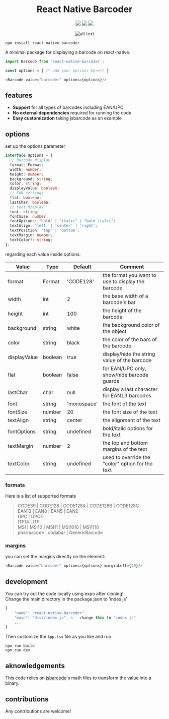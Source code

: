 <h1 align="center">React Native Barcoder</h1>

<div align="center">
    
![](https://img.shields.io/npm/v/react-native-barcoder)
![](https://img.shields.io/npm/dm/react-native-barcoder)
![](https://img.shields.io/github/languages/code-size/TheBlindHawk/react-native-barcoder)

</div>

<div align="center">

![alt text](https://github.com/TheBlindHawk/react-native-barcoder/blob/main/docs/sample.png?raw=true)

</div>

```
npm install react-native-barcoder
```

A minimal package for displaying a barcode on react-native.

```typescript
import Barcode from 'react-native-barcoder';

const options = { /* add your options here*/ }

<Barcode value="barcoder" options={options}/>
```

## features

- **Support** for all types of barcodes including EAN/UPC
- **No external dependencies** required for running the code
- **Easy customization** taking jsbarcode as an example

## options

set up the options parameter

```typescript
interface Options = {
  // barcode display
  format: Format;
  width: number;
  height: number;
  background: string;
  color: string;
  displayValue: boolean;
  // EAN settings
  flat: boolean;
  lastChar: boolean;
  // text display
  font: string;
  fontSize: number;
  fontOptions: "bold" | "italic" | "bold italic";
  textAlign: 'left' | 'center' | 'right';
  textPosition: 'top' | 'bottom';
  textMargin: number;
  textColor?: string;
};
```

regarding each value inside options:

| Value         | Type      | Default     | Comment        |
| ------------- | --------- | ----------- | -------------- |
| format        | Format    | 'CODE128'   | the format you want to use to display the barcode  |
| width         | int       | 2           | the base width of a barcode's bar                  |
| height        | int       | 100         | the height of the barcode                          |
| background    | string    | white       | the background color of the object                 |
| color         | string    | black       | the color of the bars of the barcode               |
| displayValue  | boolean   | true        | display/hide the string value of the barcode       |
| flat          | boolean   | false       | for EAN/UPC only, show/hide barcode guards         |
| lastChar      | char      | null        | display a last character for EAN13 barcodes        |
| font          | string    | 'monospace' | the font of the text                               |
| fontSize      | number    | 20          | the font size of the text                          |
| textAlign     | string    | center      | the alignment of the text                          |
| fontOptions   | string    | undefined   | bold/italic options for the text                   |
| textMargin    | number    | 2           | the top and bottom margins of the text             |
| textColor     | string    | undefined   | used to override the "color" option for the text   |

### formats

Here is a list of supported formats
> CODE39 | CODE128 | CODE128A | CODE128B | CODE128C  
> EAN13 | EAN8 | EAN5 | EAN2  
> UPC | UPCE  
> ITF14 | ITF  
> MSI | MSI10 | MSI11 | MSI1010 | MSI1110  
> pharmacode | codabar | GenericBarcode  

### margins

you can set the margins directly on the element:
```typescript
<Barcode value="barcoder" options={options} marginLeft={40}/>
```

## development

You can try out the code locally using expo after cloning!  
Change the main directory in the package.json to 'index.js'
```js
{
    "name": "react-native-barcoder",
    "main": "dist/index.js", <-- change this to "index.js"
    ...
}
```
Then customize the ```App.tsx``` file as you like and run
```
npm run build
npm run dev
```
## aknowledgements

This code relies on [jsbarcode](https://github.com/lindell/JsBarcode/blob/master/README.md#options)'s math files to transform the value into a binary.

## contributions

Any contributions are welcome!
